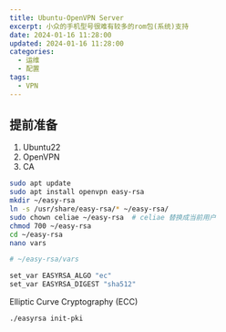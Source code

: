 ```yaml
---
title: Ubuntu-OpenVPN Server
excerpt: 小众的手机型号很难有较多的rom包(系统)支持
date: 2024-01-16 11:28:00
updated: 2024-01-16 11:28:00
categories:
  - 运维
  - 配置
tags:
  - VPN
---
```


## 提前准备

1. Ubuntu22
2. OpenVPN
3. CA

```bash
sudo apt update
sudo apt install openvpn easy-rsa
mkdir ~/easy-rsa
ln -s /usr/share/easy-rsa/* ~/easy-rsa/
sudo chown celiae ~/easy-rsa  # celiae 替换成当前用户
chmod 700 ~/easy-rsa
cd ~/easy-rsa
nano vars
```

```bash
# ~/easy-rsa/vars

set_var EASYRSA_ALGO "ec"
set_var EASYRSA_DIGEST "sha512"
```

Elliptic Curve Cryptography (ECC) 

```bash
./easyrsa init-pki
```